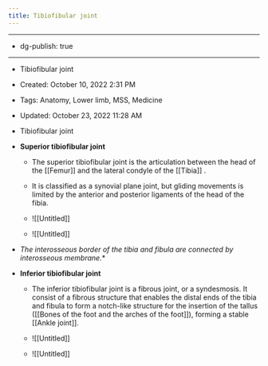 ```yaml
---
title: Tibiofibular joint
---
```


- --

- dg-publish: true

- --

- Tibiofibular joint

- Created: October 10, 2022 2:31 PM

- Tags: Anatomy, Lower limb, MSS, Medicine

- Updated: October 23, 2022 11:28 AM

- Tibiofibular joint

- **Superior tibiofibular joint**
	 - The superior tibiofibular joint is the articulation between the head of the [[Femur]]  and the lateral condyle of the [[Tibia]] .

	 - It is classified as a synovial plane joint, but gliding movements is limited by the anterior and posterior ligaments of the head of the fibia.

	 - ![[Untitled]]

	 - ![[Untitled]]

- *The interosseous border of the tibia and fibula are connected by interosseous membrane.**

- **Inferior tibiofibular joint**
	 - The inferior tibiofibular joint is a fibrous joint, or a syndesmosis. It consist of a fibrous structure that enables the distal ends of the tibia and fibula to form a notch-like structure for the insertion of the tallus ([[Bones of the foot and the arches of the foot]]), forming a stable [[Ankle joint]].

	 - ![[Untitled]]

	 - ![[Untitled]]
